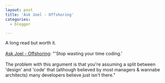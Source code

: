 ```yaml
---
layout: post
title: 'Ask Joel - Offshoring'
categories:
  - blogger

---
```


A long read but worth it.
<br />
<br /><a href="http://discuss.fogcreek.com/newyork/default.asp?cmd=show&amp;ixPost=2160&amp;ixReplies=17">Ask Joel - Offshoring</a>: "'Stop wasting your time coding.'
<br />
<br />The problem with this argument is that you're assuming a split between 'design' and 'code' that (although believed by most managers &amp; wannabe architects) many developers believe just isn't there."
